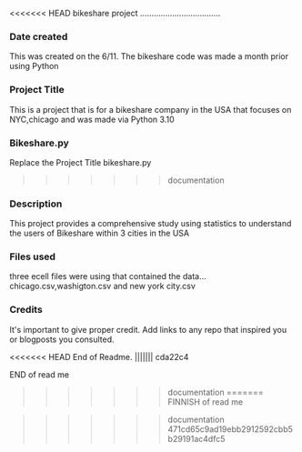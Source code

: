<<<<<<< HEAD
bikeshare project ...................................

### Date created
This was created on the 6/11. The bikeshare code was made a month prior
using Python
### Project Title
This is a project that is for a bikeshare company in the USA that focuses on NYC,chicago and was made via Python 3.10 
### Bikeshare.py
Replace the Project Title
bikeshare.py
>>>>>>> documentation
### Description
This project provides a comprehensive study using statistics to understand the users of Bikeshare within 3 cities in the USA
### Files used
three ecell files were using that contained the data... chicago.csv,washigton.csv and new york city.csv

### Credits
It's important to give proper credit. Add links to any repo that inspired you or blogposts you consulted.




<<<<<<< HEAD
End of Readme.
||||||| cda22c4

END of read me



>>>>>>> documentation
=======
FINNISH of read me



>>>>>>> documentation
>>>>>>> 471cd65c9ad19ebb2912592cbb5b29191ac4dfc5
